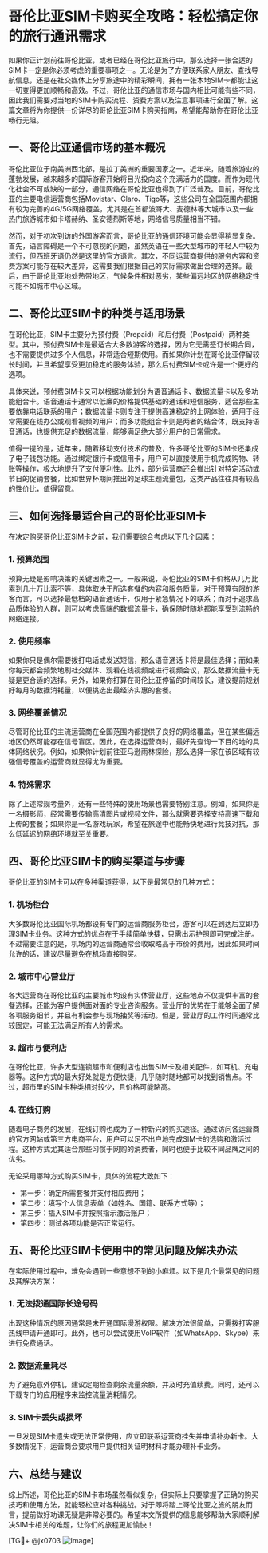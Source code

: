 # 哥伦比亚SIM卡购买全攻略：轻松搞定你的旅行通讯需求

如果你正计划前往哥伦比亚，或者已经在哥伦比亚旅行中，那么选择一张合适的SIM卡一定是你必须考虑的重要事项之一。无论是为了方便联系家人朋友、查找导航信息，还是在社交媒体上分享旅途中的精彩瞬间，拥有一张本地SIM卡都能让这一切变得更加顺畅和高效。不过，哥伦比亚的通信市场与国内相比可能有些不同，因此我们需要对当地的SIM卡购买流程、资费方案以及注意事项进行全面了解。这篇文章将为你提供一份详尽的哥伦比亚SIM卡购买指南，希望能帮助你在哥伦比亚畅行无阻。

## 一、哥伦比亚通信市场的基本概况

哥伦比亚位于南美洲西北部，是拉丁美洲的重要国家之一。近年来，随着旅游业的蓬勃发展，越来越多的国际游客开始将目光投向这个充满活力的国度。而作为现代化社会不可或缺的一部分，通信网络在哥伦比亚也得到了广泛普及。目前，哥伦比亚的主要电信运营商包括Movistar、Claro、Tigo等，这些公司在全国范围内都拥有较为完善的4G/5G网络覆盖，尤其是在首都波哥大、麦德林等大城市以及一些热门旅游城市如卡塔赫纳、圣安德烈斯等地，网络信号质量相当不错。

然而，对于初次到访的外国游客而言，哥伦比亚的通信环境可能会显得稍显复杂。首先，语言障碍是一个不可忽视的问题，虽然英语在一些大型城市的年轻人中较为流行，但西班牙语仍然是这里的官方语言。其次，不同运营商提供的服务内容和资费方案可能存在较大差异，这需要我们根据自己的实际需求做出合理的选择。最后，由于哥伦比亚地处热带地区，气候条件相对恶劣，某些偏远地区的网络稳定性可能不如城市中心区域。

## 二、哥伦比亚SIM卡的种类与适用场景

在哥伦比亚，SIM卡主要分为预付费（Prepaid）和后付费（Postpaid）两种类型。其中，预付费SIM卡是最适合大多数游客的选择，因为它无需签订长期合同，也不需要提供过多个人信息，非常适合短期使用。而如果你计划在哥伦比亚停留较长时间，并且希望享受更加稳定的服务体验，那么后付费SIM卡或许是一个更好的选项。

具体来说，预付费SIM卡又可以根据功能划分为语音通话卡、数据流量卡以及多功能组合卡。语音通话卡通常以低廉的价格提供基础的通话和短信服务，适合那些主要依靠电话联系的用户；数据流量卡则专注于提供高速稳定的上网体验，适用于经常需要在线办公或观看视频的用户；而多功能组合卡则是两者的结合体，既支持语音通话，也提供充足的数据流量，能够满足绝大部分用户的日常需求。

值得一提的是，近年来，随着移动支付技术的普及，许多哥伦比亚的SIM卡还集成了电子钱包功能。通过绑定银行卡或信用卡，用户可以直接使用手机完成购物、转账等操作，极大地提升了支付便利性。此外，部分运营商还会推出针对特定活动或节日的促销套餐，比如世界杯期间推出的足球主题流量包，这类产品往往具有较高的性价比，值得留意。

## 三、如何选择最适合自己的哥伦比亚SIM卡

在决定购买哥伦比亚SIM卡之前，我们需要综合考虑以下几个因素：

### 1. 预算范围

预算无疑是影响决策的关键因素之一。一般来说，哥伦比亚的SIM卡价格从几万比索到几十万比索不等，具体取决于所选套餐的内容和服务质量。对于预算有限的游客而言，可以选择最低档的语音通话卡，仅用于紧急情况下的联系；而对于追求高品质体验的人群，则可以考虑高端的数据流量卡，确保随时随地都能享受到流畅的网络连接。

### 2. 使用频率

如果你只是偶尔需要拨打电话或发送短信，那么语音通话卡将是最佳选择；而如果你每天都会频繁地刷社交媒体、观看在线视频或进行视频会议，那么数据流量卡无疑是更合适的选择。另外，如果你打算在哥伦比亚停留的时间较长，建议提前规划好每月的数据消耗量，以便挑选出最经济实惠的套餐。

### 3. 网络覆盖情况

尽管哥伦比亚的主流运营商在全国范围内都提供了良好的网络覆盖，但在某些偏远地区仍然可能存在信号盲区。因此，在选择运营商时，最好先查询一下目的地的具体网络状况。例如，如果你计划前往亚马逊雨林探险，那么选择一家在该区域有较强信号覆盖的运营商就显得尤为重要。

### 4. 特殊需求

除了上述常规考量外，还有一些特殊的使用场景也需要特别注意。例如，如果你是一名摄影师，经常需要传输高清图片或视频文件，那么就需要选择支持高速下载和上传的套餐；如果你是一名游戏玩家，希望在旅途中也能畅快地进行竞技对抗，那么低延迟的网络环境就至关重要。

## 四、哥伦比亚SIM卡的购买渠道与步骤

哥伦比亚的SIM卡可以在多种渠道获得，以下是最常见的几种方式：

### 1. 机场柜台

大多数哥伦比亚国际机场都设有专门的运营商服务柜台，游客可以在到达后立即办理SIM卡业务。这种方式的优点在于手续简单快捷，只需出示护照即可完成注册。不过需要注意的是，机场内的运营商通常会收取略高于市价的费用，因此如果时间允许的话，建议尽量避免在机场直接购买。

### 2. 城市中心营业厅

各大运营商在哥伦比亚的主要城市均设有实体营业厅，这些地点不仅提供丰富的套餐选择，还能为客户提供面对面的专业咨询服务。营业厅的优势在于能够全面了解各项服务细节，并且有机会参与现场抽奖等活动。但是，营业厅的工作时间通常比较固定，可能无法满足所有人的需求。

### 3. 超市与便利店

在哥伦比亚，许多大型连锁超市和便利店也出售SIM卡及相关配件，如耳机、充电器等。这种方式的最大好处就是方便快捷，几乎随时随地都可以找到销售点。不过，超市里的SIM卡种类相对较少，且价格可能略高。

### 4. 在线订购

随着电子商务的发展，在线订购也成为了一种新兴的购买途径。通过访问各运营商的官方网站或第三方电商平台，用户可以足不出户地完成SIM卡的选购和激活过程。这种方式尤其适合那些习惯于网购的消费者，同时也便于比较不同品牌之间的优劣。

无论采用哪种方式购买SIM卡，具体的流程大致如下：
- 第一步：确定所需套餐并支付相应费用；
- 第二步：填写个人信息表单（如姓名、国籍、联系方式等）；
- 第三步：插入SIM卡并按照指示激活账户；
- 第四步：测试各项功能是否正常运行。

## 五、哥伦比亚SIM卡使用中的常见问题及解决办法

在实际使用过程中，难免会遇到一些意想不到的小麻烦。以下是几个最常见的问题及其解决方案：

### 1. 无法拨通国际长途号码

出现这种情况的原因通常是未开通国际漫游权限。解决方法很简单，只需拨打客服热线申请开通即可。此外，也可以尝试使用VoIP软件（如WhatsApp、Skype）来进行免费通话。

### 2. 数据流量耗尽

为了避免意外停机，建议定期检查剩余流量余额，并及时充值续费。同时，还可以下载专门的应用程序来监控流量消耗情况。

### 3. SIM卡丢失或损坏

一旦发现SIM卡遗失或无法正常使用，应立即联系运营商挂失并申请补办新卡。大多数情况下，运营商会要求用户提供相关证明材料才能办理补卡业务。

## 六、总结与建议

综上所述，哥伦比亚的SIM卡市场虽然看似复杂，但实际上只要掌握了正确的购买技巧和使用方法，就能轻松应对各种挑战。对于即将踏上哥伦比亚之旅的朋友而言，提前做好功课无疑是非常必要的。希望本文所提供的信息能够帮助大家顺利解决SIM卡相关的难题，让你们的旅程更加愉快！

[TG💪+ @jx0703 ![Image](https://github.com/user-attachments/assets/dbca1d08-cadb-493c-b0ec-ad6f7a83f270)]
